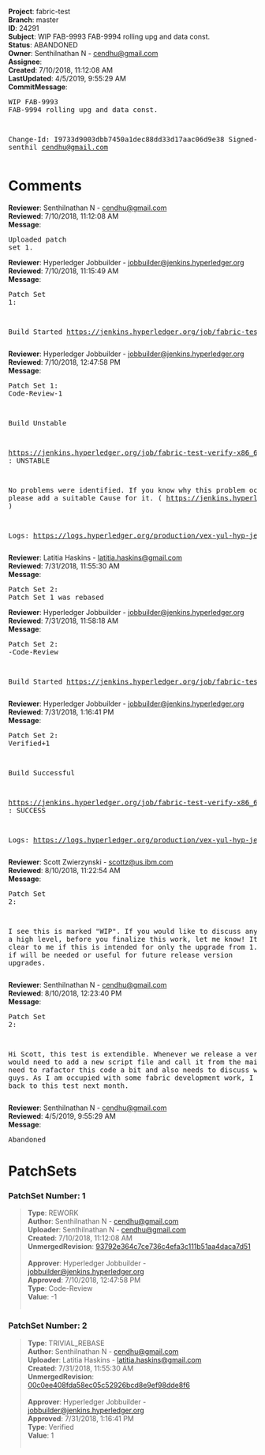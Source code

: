 <strong>Project</strong>: fabric-test<br><strong>Branch</strong>: master<br><strong>ID</strong>: 24291<br><strong>Subject</strong>: WIP FAB-9993 FAB-9994 rolling upg and data const.<br><strong>Status</strong>: ABANDONED<br><strong>Owner</strong>: Senthilnathan N - cendhu@gmail.com<br><strong>Assignee</strong>:<br><strong>Created</strong>: 7/10/2018, 11:12:08 AM<br><strong>LastUpdated</strong>: 4/5/2019, 9:55:29 AM<br><strong>CommitMessage</strong>:<br><pre>WIP FAB-9993 FAB-9994 rolling upg and data const.

Change-Id: I9733d9003dbb7450a1dec88dd33d17aac06d9e38
Signed-off-by: senthil <cendhu@gmail.com>
</pre><h1>Comments</h1><strong>Reviewer</strong>: Senthilnathan N - cendhu@gmail.com<br><strong>Reviewed</strong>: 7/10/2018, 11:12:08 AM<br><strong>Message</strong>: <pre>Uploaded patch set 1.</pre><strong>Reviewer</strong>: Hyperledger Jobbuilder - jobbuilder@jenkins.hyperledger.org<br><strong>Reviewed</strong>: 7/10/2018, 11:15:49 AM<br><strong>Message</strong>: <pre>Patch Set 1:

Build Started https://jenkins.hyperledger.org/job/fabric-test-verify-x86_64/1531/</pre><strong>Reviewer</strong>: Hyperledger Jobbuilder - jobbuilder@jenkins.hyperledger.org<br><strong>Reviewed</strong>: 7/10/2018, 12:47:58 PM<br><strong>Message</strong>: <pre>Patch Set 1: Code-Review-1

Build Unstable 

https://jenkins.hyperledger.org/job/fabric-test-verify-x86_64/1531/ : UNSTABLE

No problems were identified. If you know why this problem occurred, please add a suitable Cause for it. ( https://jenkins.hyperledger.org/job/fabric-test-verify-x86_64/1531/ )

Logs: https://logs.hyperledger.org/production/vex-yul-hyp-jenkins-3/fabric-test-verify-x86_64/1531</pre><strong>Reviewer</strong>: Latitia Haskins - latitia.haskins@gmail.com<br><strong>Reviewed</strong>: 7/31/2018, 11:55:30 AM<br><strong>Message</strong>: <pre>Patch Set 2: Patch Set 1 was rebased</pre><strong>Reviewer</strong>: Hyperledger Jobbuilder - jobbuilder@jenkins.hyperledger.org<br><strong>Reviewed</strong>: 7/31/2018, 11:58:18 AM<br><strong>Message</strong>: <pre>Patch Set 2: -Code-Review

Build Started https://jenkins.hyperledger.org/job/fabric-test-verify-x86_64/1626/</pre><strong>Reviewer</strong>: Hyperledger Jobbuilder - jobbuilder@jenkins.hyperledger.org<br><strong>Reviewed</strong>: 7/31/2018, 1:16:41 PM<br><strong>Message</strong>: <pre>Patch Set 2: Verified+1

Build Successful 

https://jenkins.hyperledger.org/job/fabric-test-verify-x86_64/1626/ : SUCCESS

Logs: https://logs.hyperledger.org/production/vex-yul-hyp-jenkins-3/fabric-test-verify-x86_64/1626</pre><strong>Reviewer</strong>: Scott Zwierzynski - scottz@us.ibm.com<br><strong>Reviewed</strong>: 8/10/2018, 11:22:54 AM<br><strong>Message</strong>: <pre>Patch Set 2:

I see this is marked "WIP". If you would like to discuss anything at a high level, before you finalize this work, let me know! It is not clear to me if this is intended for only the upgrade from 1.1 - 1.2 or if will be needed or useful for future release version upgrades.</pre><strong>Reviewer</strong>: Senthilnathan N - cendhu@gmail.com<br><strong>Reviewed</strong>: 8/10/2018, 12:23:40 PM<br><strong>Message</strong>: <pre>Patch Set 2:

Hi Scott, this test is extendible. Whenever we release a version, we would need to add a new script file and call it from the main scripts. I need to rafactor this code a bit and also needs to discuss with you guys. As I am occupied with some fabric development work, I will come back to this test next month.</pre><strong>Reviewer</strong>: Senthilnathan N - cendhu@gmail.com<br><strong>Reviewed</strong>: 4/5/2019, 9:55:29 AM<br><strong>Message</strong>: <pre>Abandoned</pre><h1>PatchSets</h1><h3>PatchSet Number: 1</h3><blockquote><strong>Type</strong>: REWORK<br><strong>Author</strong>: Senthilnathan N - cendhu@gmail.com<br><strong>Uploader</strong>: Senthilnathan N - cendhu@gmail.com<br><strong>Created</strong>: 7/10/2018, 11:12:08 AM<br><strong>UnmergedRevision</strong>: [93792e364c7ce736c4efa3c111b51aa4daca7d51](https://github.com/hyperledger-gerrit-archive/fabric-test/commit/93792e364c7ce736c4efa3c111b51aa4daca7d51)<br><br><strong>Approver</strong>: Hyperledger Jobbuilder - jobbuilder@jenkins.hyperledger.org<br><strong>Approved</strong>: 7/10/2018, 12:47:58 PM<br><strong>Type</strong>: Code-Review<br><strong>Value</strong>: -1<br><br></blockquote><h3>PatchSet Number: 2</h3><blockquote><strong>Type</strong>: TRIVIAL_REBASE<br><strong>Author</strong>: Senthilnathan N - cendhu@gmail.com<br><strong>Uploader</strong>: Latitia Haskins - latitia.haskins@gmail.com<br><strong>Created</strong>: 7/31/2018, 11:55:30 AM<br><strong>UnmergedRevision</strong>: [00c0ee408fda58ec05c52926bcd8e9ef98dde8f6](https://github.com/hyperledger-gerrit-archive/fabric-test/commit/00c0ee408fda58ec05c52926bcd8e9ef98dde8f6)<br><br><strong>Approver</strong>: Hyperledger Jobbuilder - jobbuilder@jenkins.hyperledger.org<br><strong>Approved</strong>: 7/31/2018, 1:16:41 PM<br><strong>Type</strong>: Verified<br><strong>Value</strong>: 1<br><br></blockquote>
